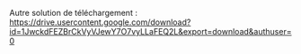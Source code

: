 Autre solution de téléchargement : https://drive.usercontent.google.com/download?id=1JwckdFEZBrCkVyVJewY7O7vyLLaFEQ2L&export=download&authuser=0

